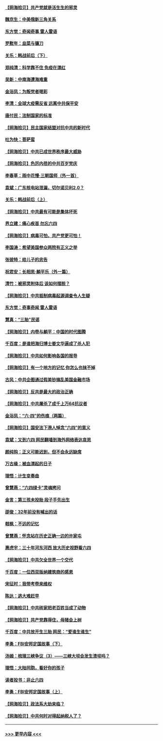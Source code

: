#### [【网海拾贝】共产党就是活生生的邪灵](../pages/nsc993/n13036627.md?t=06220802) 
#### [魏京生：中美俄新三角关系](../pages/nsc993/n13035986.md?t=06220802) 
#### [东方觉：奇闻奇事 雷人雷语](../pages/nsc993/n13035878.md?t=06220802) 
#### [罗慰年：韭菜与镰刀](../pages/nsc993/n13034374.md?t=06220802) 
#### [关乐：韩战前后（下）](../pages/nsc993/n13034113.md?t=06220802) 
#### [郑纯清：科学靠不住 免疫在漂红](../pages/nsc993/n13034093.md?t=06220802) 
#### [吴新：中南海遭海难重](../pages/nsc993/n13034084.md?t=06220802) 
#### [金浴凤：为叛党者喝彩](../pages/nsc993/n13034058.md?t=06220802) 
#### [李清：全球大疫需反省 远离中共保平安](../pages/nsc993/n13033784.md?t=06220802) 
#### [唐付民：法制国家的标准](../pages/nsc993/n13032944.md?t=06220802) 
#### [【网海拾贝】民主国家结盟对抗中共的新时代](../pages/nsc993/n13031717.md?t=06220802) 
#### [吐为快：菩萨蛮](../pages/nsc993/n13030033.md?t=06220802) 
#### [【网海拾贝】中共已成世界秩序最大威胁](../pages/nsc993/n13028138.md?t=06220802) 
#### [【网海拾贝】色厉内荏的中共百岁党庆](../pages/nsc993/n13025582.md?t=06220802) 
#### [李春草：雨中花慢‧三朝国师（外一首）](../pages/nsc993/n13025567.md?t=06220802) 
#### [袁斌：广东核电站泄漏，切尔诺贝利2.0？](../pages/nsc993/n13025475.md?t=06220802) 
#### [关乐：韩战前后（上）](../pages/nsc993/n13025387.md?t=06220802) 
#### [【网海拾贝】中共最有可能是集体坏死](../pages/nsc993/n13023101.md?t=06220802) 
#### [界立建：痛心疾首 勿忘六四](../pages/nsc993/n13022339.md?t=06220802) 
#### [【网海拾贝】病毒可怕，共产党更可怕！](../pages/nsc993/n13020728.md?t=06220802) 
#### [李国涛：希望美国参众两院有正义之举](../pages/nsc993/n13020674.md?t=06220802) 
#### [张彼特：给儿子的忠告](../pages/nsc993/n13018934.md?t=06220802) 
#### [祝君安：长相思‧躺平乐（外一篇）](../pages/nsc993/n13018923.md?t=06220802) 
#### [清竹：被邪灵附体后 该如何摆脱？](../pages/nsc993/n13018877.md?t=06220802) 
#### [【网海拾贝】中共抵制病毒起源调查令人生疑](../pages/nsc993/n13017785.md?t=06220802) 
#### [东方觉：奇事奇闻 雷人雷语](../pages/nsc993/n13017577.md?t=06220802) 
#### [慧真：“三胎”民谣](../pages/nsc993/n13017394.md?t=06220802) 
#### [【网海拾贝】内卷与躺平：中国的时代图腾](../pages/nsc993/n13016128.md?t=06220802) 
#### [千百度：是谁把海归博士姜文华逼成了杀人犯](../pages/nsc993/n13015218.md?t=06220802) 
#### [【网海拾贝】中共如何影响各国的报导](../pages/nsc993/n13012599.md?t=06220802) 
#### [【网海拾贝】有一个地方的记忆 你怎么也抹不掉](../pages/nsc993/n13009802.md?t=06220802) 
#### [古风：中共企图通过假美钞搞乱美国金融市场](../pages/nsc993/n13009626.md?t=06220802) 
#### [【网海拾贝】反共是最大的政治正确](../pages/nsc993/n13007051.md?t=06220802) 
#### [【网海拾贝】中共屠杀了成千上万64抗议者](../pages/nsc993/n13002713.md?t=06220802) 
#### [金浴凤：“六·四”的伤痕（两篇）](../pages/nsc993/n13001719.md?t=06220802) 
#### [【网海拾贝】国安法下港人悼念“六四”的意义](../pages/nsc993/n13001039.md?t=06220802) 
#### [袁斌：又到六四 网民翻墙到海外网络表达哀思](../pages/nsc993/n13000995.md?t=06220802) 
#### [颜纯钩：正义可能迟到，但不会永远缺席](../pages/nsc993/n13000920.md?t=06220802) 
#### [万古缘：被血漂起的日子](../pages/nsc993/n13000914.md?t=06220802) 
#### [理悟：计生变奏曲](../pages/nsc993/n13000414.md?t=06220802) 
#### [曾慧燕：“六四绿卡”灵魂拷问](../pages/nsc993/n13000277.md?t=06220802) 
#### [金言：第三孩未投胎 段子手先出生](../pages/nsc993/n13000215.md?t=06220802) 
#### [邵俊：32年前没有喊出的话](../pages/nsc993/n13000181.md?t=06220802) 
#### [戟枫：不远的记忆](../pages/nsc993/n13000121.md?t=06220802) 
#### [曾慧燕：怀念站在历史正确一边的许家屯](../pages/nsc993/n13000073.md?t=06220802) 
#### [惠虎宇：三十年河东河西 放大历史视野看六四](../pages/nsc993/n13000018.md?t=06220802) 
#### [【网海拾贝】中共欠全世界一个交代](../pages/nsc993/n12998706.md?t=06220802) 
#### [千百度：一位西双版纳建筑商的感恩](../pages/nsc993/n12998487.md?t=06220802) 
#### [宋征时：我带考卷来维权](../pages/nsc993/n12994088.md?t=06220802) 
#### [陈达：逃大难赶早](../pages/nsc993/n12993569.md?t=06220802) 
#### [【网海拾贝】中共砖家把老百姓当成了动物](../pages/nsc993/n12993483.md?t=06220802) 
#### [【网海拾贝】共产党靠得住，母猪会上树](../pages/nsc993/n12990730.md?t=06220802) 
#### [千百度：中共放开生三胎 网民：“爱谁生谁生”](../pages/nsc993/n12990644.md?t=06220802) 
#### [李勇：FBI安邦定国故事（下）](../pages/nsc993/n12987854.md?t=06220802) 
#### [汤姆：梳理三峡争议（3）——三峡大坝会发生溃坝吗？](../pages/nsc993/n12989806.md?t=06220802) 
#### [理悟：大陆同胞，看好你的孩子](../pages/nsc993/n12989778.md?t=06220802) 
#### [读者投书：非止六四](../pages/nsc993/n12989673.md?t=06220802) 
#### [李勇：FBI安邦定国故事（上）](../pages/nsc993/n12987749.md?t=06220802) 
#### [【网海拾贝】政法系大劫来临？](../pages/nsc993/n12987596.md?t=06220802) 
#### [【网海拾贝】中共何时对得起纳税人了？](../pages/nsc993/n12985578.md?t=06220802) 

----
#### [ >>> 更早内容 <<< ](../indexes/nsc993-earlier.md)

